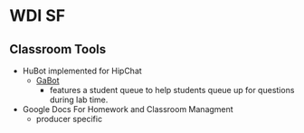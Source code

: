 # WDI SF
## Classroom Tools


* HuBot implemented for HipChat
	* [GaBot](https://github.com/Curriculum-Resources/gabot)
		* features a student queue to help students queue up for questions during lab time.
* Google Docs For Homework and Classroom Managment
	* producer specific 